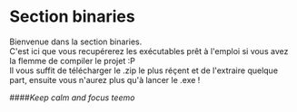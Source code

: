 Section binaries
====
Bienvenue dans la section binaries.  
C'est ici que vous recupérerez les exécutables prêt à l'emploi si vous avez la flemme de compiler le projet :P  
Il vous suffit de télécharger le .zip le plus réçent et de l'extraire quelque part, ensuite vous n'aurez plus qu'à lancer le .exe !

####*Keep calm and focus teemo*
